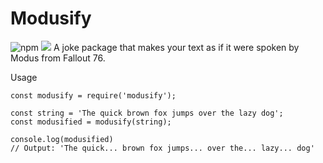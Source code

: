 # Modusify
![npm](https://img.shields.io/npm/v/modusify?color=ff5627&style=flat-square) [![](https://data.jsdelivr.com/v1/package/npm/modusify/badge)](https://www.jsdelivr.com/package/npm/modusify)
A joke package that makes your text as if it were spoken by Modus from Fallout 76.

Usage
```
const modusify = require('modusify');

const string = 'The quick brown fox jumps over the lazy dog';
const modusified = modusify(string);

console.log(modusified)
// Output: 'The quick... brown fox jumps... over the... lazy... dog'
```
